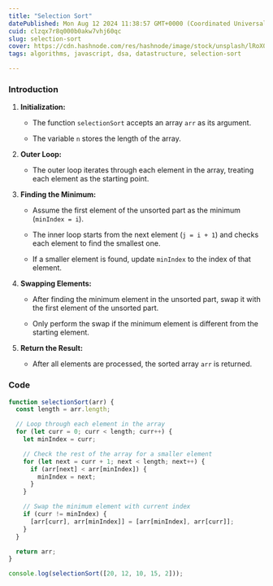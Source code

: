 ```yaml
---
title: "Selection Sort"
datePublished: Mon Aug 12 2024 11:38:57 GMT+0000 (Coordinated Universal Time)
cuid: clzqx7r8q000b0akw7vhj60qc
slug: selection-sort
cover: https://cdn.hashnode.com/res/hashnode/image/stock/unsplash/lRoX0shwjUQ/upload/0f6132d0014398c989fc268c6dd6a8e3.jpeg
tags: algorithms, javascript, dsa, datastructure, selection-sort

---
```


### Introduction

1. **Initialization:**
    
    * The function `selectionSort` accepts an array `arr` as its argument.
        
    * The variable `n` stores the length of the array.
        
2. **Outer Loop:**
    
    * The outer loop iterates through each element in the array, treating each element as the starting point.
        
3. **Finding the Minimum:**
    
    * Assume the first element of the unsorted part as the minimum (`minIndex = i`).
        
    * The inner loop starts from the next element (`j = i + 1`) and checks each element to find the smallest one.
        
    * If a smaller element is found, update `minIndex` to the index of that element.
        
4. **Swapping Elements:**
    
    * After finding the minimum element in the unsorted part, swap it with the first element of the unsorted part.
        
    * Only perform the swap if the minimum element is different from the starting element.
        
5. **Return the Result:**
    
    * After all elements are processed, the sorted array `arr` is returned.
        

### Code

```javascript
function selectionSort(arr) {
  const length = arr.length;

  // Loop through each element in the array
  for (let curr = 0; curr < length; curr++) {
    let minIndex = curr;

    // Check the rest of the array for a smaller element
    for (let next = curr + 1; next < length; next++) {
      if (arr[next] < arr[minIndex]) {
        minIndex = next;
      }
    }

    // Swap the minimum element with current index
    if (curr != minIndex) {
      [arr[curr], arr[minIndex]] = [arr[minIndex], arr[curr]];
    }
  }

  return arr;
}

console.log(selectionSort([20, 12, 10, 15, 2]));
```
